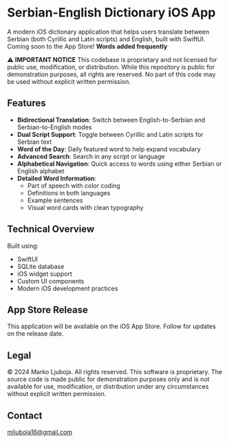 # Serbian-English Dictionary iOS App

A modern iOS dictionary application that helps users translate between Serbian (both Cyrillic and Latin scripts) and English, built with SwiftUI. Coming soon to the App Store!
**Words added frequently**


⚠️ **IMPORTANT NOTICE**
This codebase is proprietary and not licensed for public use, modification, or distribution. While this repository is public for demonstration purposes, all rights are reserved. No part of this code may be used without explicit written permission.


## Features
- **Bidirectional Translation**: Switch between English-to-Serbian and Serbian-to-English modes
- **Dual Script Support**: Toggle between Cyrillic and Latin scripts for Serbian text
- **Word of the Day**: Daily featured word to help expand vocabulary
- **Advanced Search**: Search in any script or language
- **Alphabetical Navigation**: Quick access to words using either Serbian or English alphabet
- **Detailed Word Information**: 
  - Part of speech with color coding
  - Definitions in both languages
  - Example sentences
  - Visual word cards with clean typography

## Technical Overview

Built using:
- SwiftUI
- SQLite database
- iOS widget support
- Custom UI components
- Modern iOS development practices

## App Store Release

This application will be available on the iOS App Store. Follow for updates on the release date.

## Legal

© 2024 Marko Ljuboja. All rights reserved. 
This software is proprietary. The source code is made public for demonstration purposes only and is not available for use, modification, or distribution under any circumstances without explicit written permission.

## Contact

mljuboja16@gmail.com
